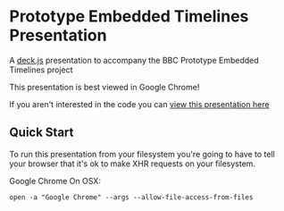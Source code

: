 # Prototype Embedded Timelines Presentation 

A [deck.js](http://imakewebthings.com/deck.js/) presentation to accompany the BBC Prototype Embedded Timelines project

This presentation is best viewed in Google Chrome!

If you aren't interested in the code you can [view this presentation here](http://goo.gl/zYBVt)

## Quick Start

To run this presentation from your filesystem you're going to have to tell your browser that it's ok to make XHR requests on your filesystem.

Google Chrome On OSX:

    open -a "Google Chrome" --args --allow-file-access-from-files 
